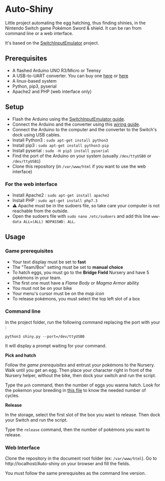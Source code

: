 # Auto-Shiny

Little project automating the egg hatching, thus finding shinies, in the Nintendo Switch game Pokémon Sword & shield. It can be ran from command line or a web interface.

It's based on the [SwitchInputEmulator](https://github.com/wchill/SwitchInputEmulator) project.

## Prerequisites

- A flashed Arduino UNO R3/Micro or Teensy
- A USB-to-UART converter. You can buy one [here](https://www.amazon.com/HiLetgo-FT232RL-Converter-Adapter-Breakout/dp/B00IJXZQ7C) or [here](https://www.amazon.fr/gp/product/B07R17BMTL/ref=ppx_yo_dt_b_asin_title_o02_s00?ie=UTF8&psc=1)
- A linux-based system
- Python, pip3, pyserial
- Apache2 and PHP (web interface only)

## Setup

- Flash the Arduino using the [SwitchInputEmulator guide](https://github.com/wchill/SwitchInputEmulator).
- Connect the Arduino and the converter using this [wiring guide](img/wiring.png).
- Connect the Arduino to the computer and the converter to the Switch's dock using USB cables.
- Install Python3 : `sudo apt-get install python3`
- Install pip3 : `sudo apt-get install python3-pip`
- Install pyserial : `sudo -H pip3 install pyserial`
- Find the port of the Arduino on your system (usually `/dev/ttyUSB0` or `/dev/ttyUSB1`)
- Clone this repository (in `/var/www/html` if you want to use the web interface)

### For the web interface

- Install Apache2 : `sudo apt-get install apache2`
- Install PHP : `sudo apt-get install php7.3`
- ⚠️ Apache must be in the sudoers file, so take care your computer is not reachable from the outside.
- Open the sudoers file with `sudo nano /etc/sudoers` and add this line  `www-data ALL=(ALL) NOPASSWD: ALL`. 

## Usage 

### Game prerequisites

- Your text display must be set to **fast**
- The "Team/Box" setting must be set to **manual choice**
- To hatch eggs, you must go to the **Bridge Field** Nursery and have 5 pokémons in your team.
- The first one must have a _Flame Body_ or _Magma Armor_ ability
- You must not be on your bike
- Your menu's cursor must be on the *map icon*
- To release pokémons, you must select the top left slot of a box

### Command line

In the project folder, run the following command replacing the port with your : 
```
python3 shiny.py --port=/dev/ttyUSB0
```
It will display a prompt waiting for your command.

**Pick and hatch**

Follow the _game prerequisites_ and entrust your pokémons to the Nursery. Walk until you get an egg. Then place your character right in front of the Nursery helper, without the bike, then dock your switch and run the script.

Type the  `pnh` command, then the number of eggs you wanna hatch. Look for the pokemon your breeding in [this file](pokemon.json) to know the needed  number of cycles.


**Release** 

In the storage, select the first slot of the box you want to release. Then dock your Switch and run the script.

Type the `release` command, then the number of pokémons you want to release.

### Web Interface

Clone the repository in the document root folder (ex: `/var/www/html`). Go to http://localhost/Auto-shiny on your browser and fill the fields. 

You must follow the same prerequisites as the command line version.